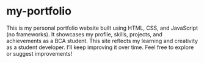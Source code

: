 # my-portfolio
This is my personal portfolio website built using HTML, CSS, and JavaScript (no frameworks). It showcases my profile, skills, projects, and achievements as a BCA student. This site reflects my learning and creativity as a student developer. I’ll keep improving it over time.  Feel free to explore or suggest improvements!
